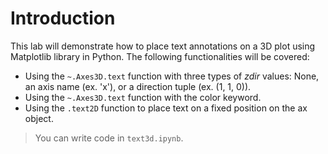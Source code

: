 # Introduction

This lab will demonstrate how to place text annotations on a 3D plot using Matplotlib library in Python. The following functionalities will be covered:

- Using the `~.Axes3D.text` function with three types of _zdir_ values: None, an axis name (ex. 'x'), or a direction tuple (ex. (1, 1, 0)).
- Using the `~.Axes3D.text` function with the color keyword.
- Using the `.text2D` function to place text on a fixed position on the ax object.

> You can write code in `text3d.ipynb`.
